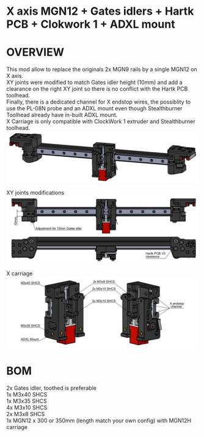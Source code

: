 # X axis MGN12 + Gates idlers + Hartk PCB + Clokwork 1 + ADXL mount
# OVERVIEW
This mod allow to replace the originals 2x MGN9 rails by a single MGN12 on X axis.  
XY joints were modified to match Gates idler height (10mm) and add a clearance on the right XY joint so there is no conflict with the Hartk PCB toolhead.  
Finally, there is a dedicated channel for X endstop wires, the possiblity to use the PL-08N probe and an ADXL mount even though Stealthburner Toolhead already have in-built ADXL mount.  
X Carriage is only compatible with ClockWork 1 extruder and Stealthburner toolhead.
![Overview](Images/Overview.jpg)

XY joints modifications
![XY_joints](Images/XY_joints.jpg)

X carriage
![X_carriage](Images/X_carriage.jpg)

# BOM
2x Gates idler, toothed is preferable  
1x M3x40 SHCS  
1x M3x35 SHCS  
4x M3x10 SHCS  
2x M3x8 SHCS  
1x MGN12 x 300 or 350mm (length match your own config) with MGN12H carriage  
